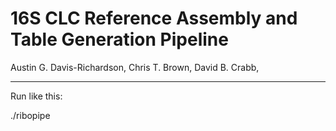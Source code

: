 # 16S CLC Reference Assembly and Table Generation Pipeline

Austin G. Davis-Richardson, 
Chris T. Brown, 
David B. Crabb, 

---

Run like this:

  ./ribopipe <directory> <database>
